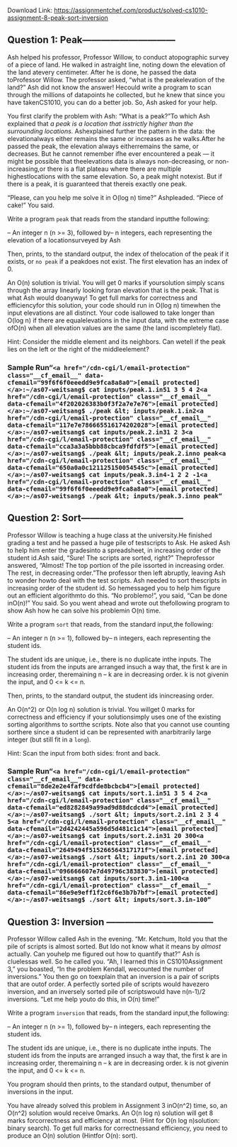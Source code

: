 Download Link: https://assignmentchef.com/product/solved-cs1010-assignment-8-peak-sort-inversion
<br>
## Question 1: Peak——————————

Ash helped his professor, Professor Willow, to conduct atopographic survey of a piece of land.   He walked in astraight line, noting down the elevation of the land atevery centimeter. After he is done, he passed the data toProfessor Willow.  The professor asked, “what is the peakelevation of the land?”  Ash did not know the answer!  Hecould write a program to scan through the millions of datapoints he collected, but he knew that since you have takenCS1010, you can do a better job.  So, Ash asked for your help.

You first clarify the problem with Ash: “What is a peak?”To which Ash explained that _a peak is a location that isstrictly higher than the surrounding locations._   Ashexplained further the pattern in the data: the elevationalways either remains the same or increases as he walks.After he passed the peak, the elevation always eitherremains the same, or decreases.  But he cannot remember ifhe ever encountered a peak — it might be possible that theelevations data is always non-decreasing, or non-increasing,or there is a flat plateau where there are multiple highestlocations with the same elevation.  So, a peak might notexist.  But if there is a peak, it is guaranteed that thereis exactly one peak.

“Please, can you help me solve it in O(log n) time?”  Ashpleaded.  “Piece of cake!”  You said.

Write a program `peak` that reads from the standard inputthe following:

– An integer n (n &gt;= 3), followed by– n integers, each representing the elevation of a locationsurveyed by Ash

Then, prints, to the standard output, the index of thelocation of the peak if it exists, or `no peak` if a peakdoes not exist.   The first elevation has an index of 0.

An O(n) solution is trivial.  You will get 0 marks if yoursolution simply scans through the array linearly looking foran elevation that is the peak.  That is what Ash would doanyway!  To get full marks for correctness and efficiencyfor this solution, your code should run in O(log n) timewhen the input elevations are all distinct.  Your code isallowed to take longer than O(log n) if there are equalelevations in the input data, with the extreme case ofO(n) when all elevation values are the same (the land iscompletely flat).

Hint: Consider the middle element and its neighbors.  Can wetell if the peak lies on the left or the right of the middleelement?

### Sample Run“`<a href="/cdn-cgi/l/email-protection" class="__cf_email__" data-cfemail="99f6f6f0eeedd9e9fca8a8a0">[email protected]</a>:~/as07-weitsang$ cat inputs/peak.1.in51 3 5 4 2<a href="/cdn-cgi/l/email-protection" class="__cf_email__" data-cfemail="4f202026383b0f3f2a7e7e76">[email protected]</a>:~/as07-weitsang$ ./peak &lt; inputs/peak.1.in2<a href="/cdn-cgi/l/email-protection" class="__cf_email__" data-cfemail="117e7e786665516174202028">[email protected]</a>:~/as07-weitsang$ cat inputs/peak.2.in31 2 3<a href="/cdn-cgi/l/email-protection" class="__cf_email__" data-cfemail="cca3a3a5bbb88cbca9fdfdf5">[email protected]</a>:~/as07-weitsang$ ./peak &lt; inputs/peak.2.inno peak<a href="/cdn-cgi/l/email-protection" class="__cf_email__" data-cfemail="650a0a0c121125150054545c">[email protected]</a>:~/as07-weitsang$ cat inputs/peak.3.in4-1 2 2 -1<a href="/cdn-cgi/l/email-protection" class="__cf_email__" data-cfemail="99f6f6f0eeedd9e9fca8a8a0">[email protected]</a>:~/as07-weitsang$ ./peak &lt; inputs/peak.3.inno peak“`

## Question 2: Sort———————————

Professor Willow is teaching a huge class at the university.He finished grading a test and he passed a huge pile of testscripts to Ask.  He asked Ash to help him enter the gradesinto a spreadsheet, in increasing order of the student id.Ash said, “Sure!  The scripts are sorted, right?”  Theprofessor answered, “Almost!  The top portion of the pile issorted in increasing order.  The rest, in decreasing order.”The professor then left abruptly, leaving Ash to wonder howto deal with the test scripts.  Ash needed to sort thescripts in increasing order of the student id.  So hemessaged you to help him figure out an efficient algorithmto do this.  “No problemo!”, you said, “Can be done inO(n)!”  You said.  So you went ahead and wrote out thefollowing program to show Ash how he can solve his problemin O(n) time.

Write a program `sort` that reads, from the standard input,the following:

– An integer n (n &gt;= 1), followed by– n integers, each representing the student ids.

The student ids are unique, i.e., there is no duplicate inthe inputs.  The student ids from the inputs are arranged insuch a way that, the first k are in increasing order, theremaining n – k are in decreasing order.  k is not givenin the input, and 0 &lt;= k &lt;= n.

Then, prints, to the standard output, the student ids inincreasing order.

An O(n^2) or O(n log n) solution is trivial.  You willget 0 marks for correctness and efficiency if your solutionsimply uses one of the existing sorting algorithms to sortthe scripts.  Note also that you cannot use counting sorthere since a student id can be represented with anarbitrarily large integer (but still fit in a `long`).

Hint: Scan the input from both sides: front and back.

### Sample Run“`<a href="/cdn-cgi/l/email-protection" class="__cf_email__" data-cfemail="8de2e2e4faf9cdfde8bcbcb4">[email protected]</a>:~/as07-weitsang$ cat inputs/sort.1.in51 3 5 4 2<a href="/cdn-cgi/l/email-protection" class="__cf_email__" data-cfemail="ed8282849a99ad9d88dcdcd4">[email protected]</a>:~/as07-weitsang$ ./sort &lt; inputs/sort.2.in1 2 3 4 5<a href="/cdn-cgi/l/email-protection" class="__cf_email__" data-cfemail="2d4242445a596d5d481c1c14">[email protected]</a>:~/as07-weitsang$ cat inputs/sort.2.in31 20 300<a href="/cdn-cgi/l/email-protection" class="__cf_email__" data-cfemail="2649494f515266564317171f">[email protected]</a>:~/as07-weitsang$ ./sort &lt; inputs/sort.2.in1 20 300<a href="/cdn-cgi/l/email-protection" class="__cf_email__" data-cfemail="096666607e7d49796c383830">[email protected]</a>:~/as07-weitsang$ cat inputs/sort.3.in1-100<a href="/cdn-cgi/l/email-protection" class="__cf_email__" data-cfemail="86e9e9eff1f2c6f6e3b7b7bf">[email protected]</a>:~/as07-weitsang$ ./sort &lt; inputs/sort.3.in-100“`

## Question 3: Inversion ———————————–

Professor Willow called Ash in the evening.  “Mr. Ketchum, Itold you that the pile of scripts is almost sorted.  But Ido not know what it means by _almost_ actually.  Can youhelp me figured out how to quantify that?”  Ash is cluelessas well.  So he called you.  “Ah, I learned this in CS1010Assignment 3,” you boasted, “In the problem Kendall, wecounted the number of inversions.”  You then go on toexplain that an inversion is a pair of scripts that are outof order.  A perfectly sorted pile of scripts would havezero inversion, and an inversely sorted pile of scriptswould have n(n-1)/2 inversions.  “Let me help youto do this, in O(n) time!”

Write a program `inversion` that reads, from the standard input,the following:

– An integer n (n &gt;= 1), followed by– n integers, each representing the student ids.

The student ids are unique, i.e., there is no duplicate inthe inputs.  The student ids from the inputs are arranged insuch a way that, the first k are in increasing order, theremaining n – k are in decreasing order.  k is not givenin the input, and 0 &lt;= k &lt;= n.

You program should then prints, to the standard output, thenumber of inversions in the input.

You have already solved this problem in Assignment 3 inO(n^2) time, so, an O(n^2) solution would receive 0marks.  An O(n log n) solution will get 8 marks forcorrectness and efficiency at most. (Hint for O(n log n)solution: binary search).  To get full marks for correctnessand efficiency, you need to produce an O(n) solution (Hintfor O(n): sort).